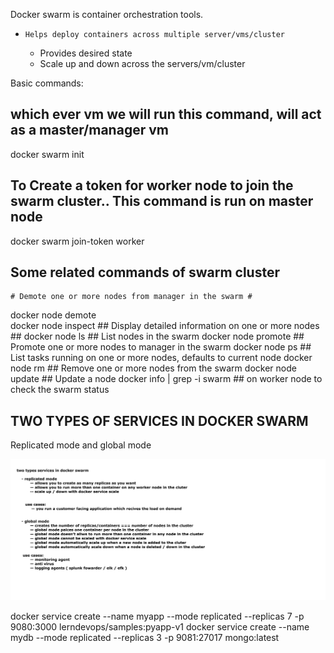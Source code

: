 Docker swarm is container orchestration tools.
  - 	Helps deploy containers across multiple server/vms/cluster
	-   Provides desired state
	-   Scale up and down across the servers/vm/cluster
  

Basic commands:

## which ever vm we will run this command, will act as a master/manager vm ##
docker swarm init

## To Create a token for worker node to join the swarm cluster.. This command is run on master node ###
docker swarm join-token worker

## Some related commands of swarm cluster
	# Demote one or more nodes from manager in the swarm #
docker node demote						
docker node inspect						## Display detailed information on one or more nodes ##
docker node ls							## List nodes in the swarm
docker node promote						## Promote one or more nodes to manager in the swarm
docker node ps							## List tasks running on one or more nodes, defaults to current node
docker node rm							## Remove one or more nodes from the swarm
docker node update						## Update a node
docker info | grep -i swarm					## on worker node to check the swarm status

## TWO TYPES OF SERVICES IN DOCKER SWARM 
Replicated mode and global mode

<img src="https://github.com/seemathapliyal79/docker/blob/main/screenshots/docker-swarm-types-of-services.png">




docker service create --name myapp --mode replicated --replicas 7 -p 9080:3000 lerndevops/samples:pyapp-v1
docker service create --name mydb --mode replicated --replicas 3 -p 9081:27017 mongo:latest
